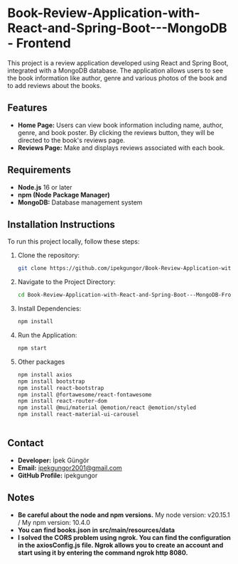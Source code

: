 # Book-Review-Application-with-React-and-Spring-Boot---MongoDB - Frontend

This project is a review application developed using React and Spring Boot, integrated with a MongoDB database. The application allows users to see the book information like author, genre and various photos of the book and to add reviews about the books.

## Features

- **Home Page:** Users can view book information including name, author, genre, and book poster. By clicking the reviews button, they will be directed to the book's reviews page.
- **Reviews Page:** Make and displays reviews associated with each book.

## Requirements
- **Node.js** 16 or later
- **npm (Node Package Manager)**
- **MongoDB:** Database management system

## Installation Instructions

To run this project locally, follow these steps:

1. Clone the repository:
   ```bash
   git clone https://github.com/ipekgungor/Book-Review-Application-with-React-and-Spring-Boot---MongoDB-Frontend.git
2. Navigate to the Project Directory:
   ```bash
   cd Book-Review-Application-with-React-and-Spring-Boot---MongoDB-Frontend.git
3. Install Dependencies:
   ```bash
   npm install
4. Run the Application:
   ```bash
   npm start
5. Other packages
   ```bash
   npm install axios
   npm install bootstrap
   npm install react-bootstrap
   npm install @fortawesome/react-fontawesome
   npm install react-router-dom
   npm install @mui/material @emotion/react @emotion/styled
   npm install react-material-ui-carousel
      

## Contact
- **Developer:** İpek Güngör
- **Email:** ipekgungor2001@gmail.com
- **GitHub Profile:** ipekgungor

## Notes
- **Be careful about the node and npm versions.** My node version: v20.15.1 / My npm version: 10.4.0
- **You can find books.json in src/main/resources/data**
- **I solved the CORS problem using ngrok. You can find the configuration in the axiosConfig.js file. Ngrok allows you to create an account and start using it by entering the command ngrok http 8080.** 
